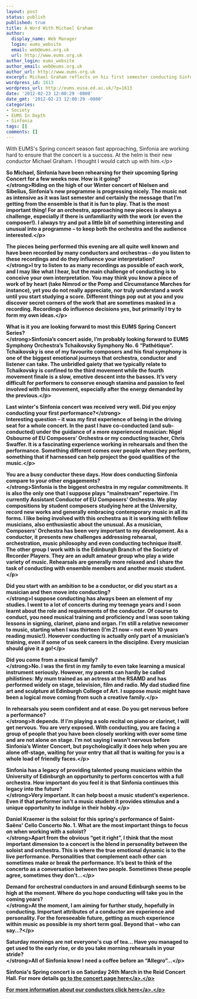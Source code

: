 ```yaml
---
layout: post
status: publish
published: true
title: A Word With Michael Graham
author:
  display_name: Web Manager
  login: eums_website
  email: web@eums.org.uk
  url: http://www.eums.org.uk
author_login: eums_website
author_email: web@eums.org.uk
author_url: http://www.eums.org.uk
excerpt: Michael Graham reflects on his first semester conducting Sinfonia
wordpress_id: 1613
wordpress_url: http://eums.eusa.ed.ac.uk/?p=1613
date: '2012-02-23 12:00:29 -0800'
date_gmt: '2012-02-23 12:00:29 -0800'
categories:
- Society
- EUMS In Depth
- Sinfonia
tags: []
comments: []
---
```

<p>With EUMS's Spring concert season fast approaching, Sinfonia are working hard to ensure that the concert is a success. At the helm is their new conductor Michael Graham. I thought I would catch up with him.<&#47;p></p>
<p><strong>So Michael, Sinfonia have been rehearsing for their upcoming Spring Concert for a few weeks now. How is it going?<br />
<&#47;strong>Riding on the high of our Winter concert of Nielsen and Sibelius, Sinfonia&rsquo;s new programme is progressing nicely. The music not as intensive as it was last semester and certainly the message that I&rsquo;m getting from the ensemble is that it is fun to play. That is the most important thing! For an orchestra, approaching new pieces is always a challenge, especially if there is unfamiliarity with the work (or even the composer!). I always try and put a little bit of something interesting and unusual into a programme &ndash; to keep both the orchestra and the audience interested.<&#47;p></p>
<p><strong>The pieces being performed this evening are all quite well known and have been recorded by many conductors and orchestras &ndash; do you listen to these recordings and do they influence your interpretation?<br />
<&#47;strong>I try to listen to as many recordings as possible of each work, and I may like what I hear, but the main challenge of conducting is to conceive your own interpretation. You may think you know a piece of work of by heart (take Nimrod or the Pomp and Circumstance Marches for instance), yet you do not really appreciate, nor truly understand a work until you start studying a score. Different things pop out at you and you discover secret corners of the work that are sometimes masked in a recording. Recordings do influence decisions yes, but primarily I try to form my own ideas.<&#47;p></p>
<p><strong>What is it you are looking forward to most this EUMS Spring Concert Series?<br />
<&#47;strong>Sinfonia&rsquo;s concert aside, I&rsquo;m probably looking forward to EUMS Symphony Orchestra&rsquo;s Tchaikovsky Symphony No. 6 &ldquo;Path&eacute;tique&rdquo;. Tchaikovsky is one of my favourite composers and his final symphony is one of the biggest emotional journeys that orchestra, conductor and listener can take. The unbridled gaiety that we typically relate to Tchaikovsky is confined to the third movement while the fourth movement finale is a slow, emotive descent into the basses. It&rsquo;s very difficult for performers to conserve enough stamina and passion to feel involved with this movement, especially after the energy demanded by the previous.<&#47;p></p>
<p><strong>Last winter's Sinfonia concert was received very well. Did you enjoy conducting your first performance?<&#47;strong><br />
Interesting question &ndash; it was my first experience of being in the driving seat for a whole concert. In the past I have co-conducted (and sub-conducted) under the guidance of a more experienced musician: Nigel Osbourne of EU Composers&rsquo; Orchestra or my conducting teacher, Chris Swaffer. It is a fascinating experience working in rehearsals and then the performance. Something different comes over people when they perform, something that if harnessed can help project the good qualities of the music.<&#47;p></p>
<p><strong>You are a busy conductor these days. How does conducting Sinfonia compare to your other engagements?<br />
<&#47;strong>Sinfonia is the biggest orchestra in my regular commitments. It is also the only one that I suppose plays &ldquo;mainstream&rdquo; repertoire. I&rsquo;m currently Assistant Conductor of EU Composers&rsquo; Orchestra. We play compositions by student composers studying here at the University, record new works and generally embracing contemporary music in all its forms. I like being involved with this orchestra as it is working with fellow musicians, also enthusiastic about the unusual. As a musician, Composers&rsquo; Orchestra has been very important to my development. As a conductor, it presents new challenges addressing rehearsal, orchestration, music philosophy and even conducting technique itself. The other group I work with is the Edinburgh Branch of the Society of Recorder Players. They are an adult amateur group who play a wide variety of music. Rehearsals are generally more relaxed and I share the task of conducting with ensemble members and another music student.<&#47;p></p>
<p><strong>Did you start with an ambition to be a conductor, or did you start as a musician and then move into conducting?<br />
<&#47;strong>I suppose conducting has always been an element of my studies. I went to a lot of concerts during my teenage years and I soon learnt about the role and requirements of the conductor. Of course to conduct, you need musical training and proficiency and I was soon taking lessons in signing, clarinet, piano and organ. I&rsquo;m still a relative newcomer to music, starting when I was thirteen (I&rsquo;m 21 now &ndash; not even 10 years reading music!). However conducting is actually only part of a musician&rsquo;s training, even if some of us seek careers in the discipline. Every musician should give it a go!<&#47;p></p>
<p><strong>Did you come from a musical family?<br />
<&#47;strong>No. I was the first in my family to even take learning a musical instrument seriously. However, my parents can hardly be called philistines: My mum trained as an actress at the RSAMD and has performed widely on stage, television, film and radio. My dad studied fine art and sculpture at Edinburgh College of Art. I suppose music might have been a logical move coming from such a creative family.<&#47;p></p>
<p><strong>In rehearsals you seem confident and at ease. Do you get nervous before a performance?<br />
<&#47;strong>It depends. If I&rsquo;m playing a solo recital on piano or clarinet, I will get nervous. You are very exposed. With conducting, you are facing a group of people that you have been closely working with over some time and are not alone on stage. I&rsquo;m not saying I wasn&rsquo;t nervous before Sinfonia&rsquo;s Winter Concert, but psychologically it does help when you are alone&nbsp;off-stage, waiting for your entry that all that is waiting for you is a whole load of friendly faces.<&#47;p></p>
<p><strong>Sinfonia has a legacy of providing talented young musicians within the University of Edinburgh an opportunity to perform concertos with a full orchestra. How important do you feel it is that Sinfonia continues this legacy into the future?<br />
<&#47;strong>Very important. It can help boost a music student&rsquo;s experience. Even if that performer isn&rsquo;t a music student it provides stimulus and a unique opportunity to indulge in their hobby.<&#47;p></p>
<p><strong>Daniel Kraemer is the soloist for this spring's performance of Saint-Sa&euml;ns' Cello Concerto No. 1. What are the most important things to focus on when working with a soloist?<br />
<&#47;strong>Apart from the obvious &ldquo;get it right&rdquo;, I think that the most important dimension to a concert is the blend in personality between the soloist and orchestra. This is where the true emotional dynamic is to the live performance. Personalities that complement each other can sometimes make or break the performance. It&rsquo;s best to think of the concerto as a conversation between two people. Sometimes these people agree, sometimes they don&rsquo;t&hellip;<&#47;p></p>
<p><strong>Demand for orchestral conductors in and around Edinburgh seems to be high at the moment. Where do you hope conducting will take you in the coming years?<br />
<&#47;strong>At the moment, I am aiming for further study, hopefully in conducting. Important attributes of a conductor are experience and personality. For the foreseeable future, getting as much experience within music as possible is my short term goal. Beyond that &ndash; who can say&hellip;?<&#47;p></p>
<p><strong>Saturday mornings are not everyone's cup of tea... Have you managed to get&nbsp;used to the early rise, or do you take morning rehearsals in your stride?<br />
<&#47;strong>All of Sinfonia know I need a coffee before an &ldquo;Allegro&rdquo;&hellip;<&#47;p></p>
<p>Sinfonia's Spring concert is on Saturday 24th March in the Reid Concert Hall. For more details <a title="EUMS Sinfonia: Spring Concert 2012" href="http:&#47;&#47;eums.eusa.ed.ac.uk&#47;2012&#47;spring-sinfonia&#47;">go to the concert page here<&#47;a>.<&#47;p></p>
<p><a title="Conductor's page" href="http:&#47;&#47;eums.eusa.ed.ac.uk&#47;society&#47;conductors&#47;">For more information about our conductors click here<&#47;a>.<&#47;p></p>
